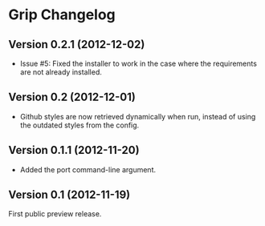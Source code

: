 Grip Changelog
==============

Version 0.2.1 (2012-12-02)
--------------------------

- Issue #5: Fixed the installer to work in the case where
  the requirements are not already installed.


Version 0.2 (2012-12-01)
--------------------------

- Github styles are now retrieved dynamically when run,
  instead of using the outdated styles from the config.


Version 0.1.1 (2012-11-20)
--------------------------

- Added the port command-line argument.


Version 0.1 (2012-11-19)
------------------------

First public preview release.
